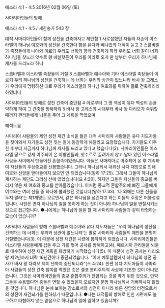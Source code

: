 에스라 4:1 - 4:5 
2016년 02월 06일 (토)

사마리아인들의 방해



에스라 4:1 - 4:5 / 새찬송가 543 장


대적 사마리아인들이 함께 성전을 건축하자고 제안함
1 사로잡혔던 자들의 자손이 이스라엘의 하나님 여호와의 성전을 건축한다 함을 유다와 베냐민의 대적이 듣고 2 스룹바벨과 족장들에게 나아와 이르되 우리도 너희와 함께 건축하게 하라 우리도 너희 같이 너희 하나님을 찾노라 앗수르 왕 에살핫돈이 우리를 이리로 오게 한 날부터 우리가 하나님께 제사를 드리노라 하니 

스룹바벨과 이스라엘 족장들의 거절
3 스룹바벨과 예수아와 기타 이스라엘 족장들이 이르되 우리 하나님의 성전을 건축하는 데 너희는 우리와 상관이 없느니라 바사 왕 고레스가 우리에게 명령하신 대로 우리가 이스라엘의 하나님 여호와를 위하여 홀로 건축하리라 하였더니

사마리아인들의 방해로 성전 건축이 중단됨
4 이로부터 그 땅 백성이 유다 백성의 손을 약하게 하여 그 건축을 방해하되 5 바사 왕 고레스의 시대부터 바사 왕 다리오가 즉위할 때까지 관리들에게 뇌물을 주어 그 계획을 막았으며

해석도움





사마리아 사람들의 제안
성전 재건 소식을 들은 대적 사마리아 사람들은 유다 지도자들을 찾아와서 자기들도 성전 짓는 일에 동참하게 해달라고 요청했습니다. 자기들도 이주한 후부터 지금까지 하나님께 제사를 드리고 있다고 했습니다(2). 사마리아인들은 이스라엘 땅으로 강제 이주되어 온 이방인들과, 앗수르로 끌려가지 않고 남아 있던 이스라엘 사람들 사이에서 만들어진 혼혈족이었습니다. 이들은 사마리아로 이주되어 온 후 계속하여 자신들의 우상종교를 신봉했습니다. 그러나 하나님께서 내리신 사자 재앙으로 인해 여호와 신앙을 받아들이지 않으면 안 되었습니다(왕하 17:25). 그래서 그들이 하나님께 제사하는 제단도 그리심 산에 있었습니다(요 4:20). 하지만 그들은 자신들의 종교를 버리지 않은 채 여호와 종교를 받아들였습니다. 이처럼 종교적 혼합주의에 빠진 그들에게 여호와는 여러 신들 중 하나에 불과했던 것입니다(왕하 17:33). ‘나 외에는 다른 신들을 두지 말라’는 제1계명도 모르면서, 같은 하나님을 섬긴다고 하는 이들의 주장은 어불성설입니다. 사탄은 먼저 하나님의 일을 못하게 하는 것이 아니라 하나님의 일을 변질시키는 것으로 접근합니다.
●나에게는 하나님의 일을 할 때 사마리아 사람들과 같이 타협하는 모습이 없습니까?

사마리아 사람들의 방해
스룹바벨과 예수아와 유다 지도자들은 “우리 하나님의 성전을 건축하는 데 너희는 우리와 상관이 없느니라’는 말로 사마리아 사람들의 제안을 분명히 거절했습니다(3). 이 때문에 성전 재건은 시련에 봉착하게 되었습니다. 사마리아인들은 이스라엘 사람들에게 겁을 주고 기를 꺾어 공사를 방해하고(4), 페르시아 관리들을 뇌물로 매수하여 성전 재건 계획을 훼방하기 시작했습니다(5). 이 때문에 성전 공사는 다리오 왕 제2년까지 대략 16년간이나 중단되었습니다. “이에 예루살렘에서 하나님의 성전 공사가 바사 왕 다리오 제이 년까지 중단되니라”(스 4:24). 한편 유다 지도자들이 사마리아 사람들의 성전 건축 참여를 막았던 것은 결코 분리주의적 사상에 기초한 것이 아니었습니다. 그것은 사마리아인들의 종교 혼합주의가 전염되는 것을 막기 위한 것으로, 만약 그들을 수용했다면 충돌은 면할 수 있었을지 모르지만 분명 하나님께서 기뻐하시지 않았을 것입니다. 하나님은 눈에 보이는 장소로서의 성전이 아니라 바른 신앙의 터전으로서의 성전이 재건되기를 원하셨기 때문입니다.
●나는 대적들의 방해로 인한 시련에도 불구하고 타협하지 않는 믿음으로 하나님의 일에 임하고 있습니까?